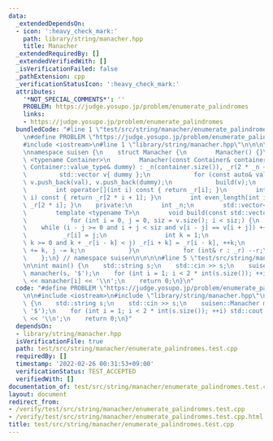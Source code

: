 ```yaml
---
data:
  _extendedDependsOn:
  - icon: ':heavy_check_mark:'
    path: library/string/manacher.hpp
    title: Manacher
  _extendedRequiredBy: []
  _extendedVerifiedWith: []
  _isVerificationFailed: false
  _pathExtension: cpp
  _verificationStatusIcon: ':heavy_check_mark:'
  attributes:
    '*NOT_SPECIAL_COMMENTS*': ''
    PROBLEM: https://judge.yosupo.jp/problem/enumerate_palindromes
    links:
    - https://judge.yosupo.jp/problem/enumerate_palindromes
  bundledCode: "#line 1 \"test/src/string/manacher/enumerate_palindromes.test.cpp\"\
    \n#define PROBLEM \"https://judge.yosupo.jp/problem/enumerate_palindromes\"\n\n\
    #include <iostream>\n#line 1 \"library/string/manacher.hpp\"\n\n\n\n#include <vector>\n\
    \nnamespace suisen {\n    struct Manacher {\n        Manacher() {}\n        template\
    \ <typename Container>\n        Manacher(const Container& container, const typename\
    \ Container::value_type& dummy) : _n(container.size()), _r(2 * _n + 1) {\n   \
    \         std::vector v{ dummy };\n            for (const auto& val : container)\
    \ v.push_back(val), v.push_back(dummy);\n            build(v);\n        }\n\n\
    \        int operator[](int i) const { return _r[i]; }\n        int odd_length(int\
    \ i) const { return _r[2 * i + 1]; }\n        int even_length(int i) const { return\
    \ _r[2 * i]; }\n    private:\n        int _n;\n        std::vector<int> _r;\n\n\
    \        template <typename T>\n        void build(const std::vector<T>& v) {\n\
    \            for (int i = 0, j = 0, siz = v.size(); i < siz;) {\n            \
    \    while (i - j >= 0 and i + j < siz and v[i - j] == v[i + j]) ++j;\n      \
    \          _r[i] = j;\n                int k = 1;\n                while (i -\
    \ k >= 0 and k + _r[i - k] < j) _r[i + k] = _r[i - k], ++k;\n                i\
    \ += k, j -= k;\n            }\n            for (int& r : _r) --r;\n        }\n\
    \    };\n} // namespace suisen\n\n\n\n#line 5 \"test/src/string/manacher/enumerate_palindromes.test.cpp\"\
    \n\nint main() {\n    std::string s;\n    std::cin >> s;\n    suisen::Manacher\
    \ manacher(s, '$');\n    for (int i = 1; i < 2 * int(s.size()); ++i) std::cout\
    \ << manacher[i] << '\\n';\n    return 0;\n}\n"
  code: "#define PROBLEM \"https://judge.yosupo.jp/problem/enumerate_palindromes\"\
    \n\n#include <iostream>\n#include \"library/string/manacher.hpp\"\n\nint main()\
    \ {\n    std::string s;\n    std::cin >> s;\n    suisen::Manacher manacher(s,\
    \ '$');\n    for (int i = 1; i < 2 * int(s.size()); ++i) std::cout << manacher[i]\
    \ << '\\n';\n    return 0;\n}"
  dependsOn:
  - library/string/manacher.hpp
  isVerificationFile: true
  path: test/src/string/manacher/enumerate_palindromes.test.cpp
  requiredBy: []
  timestamp: '2022-02-26 00:31:53+09:00'
  verificationStatus: TEST_ACCEPTED
  verifiedWith: []
documentation_of: test/src/string/manacher/enumerate_palindromes.test.cpp
layout: document
redirect_from:
- /verify/test/src/string/manacher/enumerate_palindromes.test.cpp
- /verify/test/src/string/manacher/enumerate_palindromes.test.cpp.html
title: test/src/string/manacher/enumerate_palindromes.test.cpp
---
```

